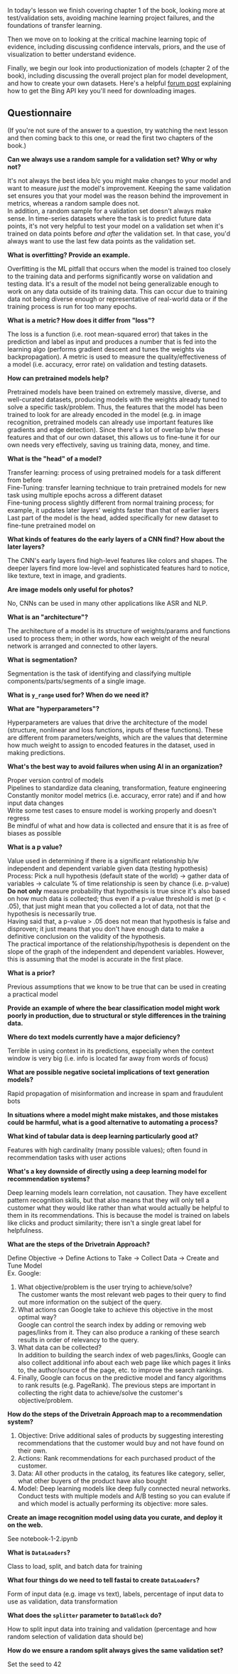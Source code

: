In today's lesson we finish covering chapter 1 of the book, looking more at test/validation sets, avoiding machine learning project failures, and the foundations of transfer learning.

Then we move on to looking at the critical machine learning topic of evidence, including discussing confidence intervals, priors, and the use of visualization to better understand evidence.

Finally, we begin our look into productionization of models (chapter 2 of the book), including discussing the overall project plan for model development, and how to create your own datasets. Here's a helpful [forum post](https://forums.fast.ai/t/getting-the-bing-image-search-key/67417) explaining how to get the Bing API key you'll need for downloading images.

## Questionnaire

(If you're not sure of the answer to a question, try watching the next lesson and then coming back to this one, or read the first two chapters of the book.)

**Can we always use a random sample for a validation set? Why or why not?**  

It's not always the best idea b/c you might make changes to your model and want to measure *just* the model's improvement. Keeping the same validation set ensures you that your model was the reason behind the improvement in metrics, whereas a random sample does not.   
In addition, a random sample for a validation set doesn't always make sense. In time-series datasets where the task is to predict future data points, it's not very helpful to test your model on a validation set when it's trained on data points before *and after* the validation set. In that case, you'd always want to use the last few data points as the validation set.  

**What is overfitting? Provide an example.**  

Overfitting is the ML pitfall that occurs when the model is trained too closely to the training data and performs significantly worse on validation and testing data. It's a result of the model not being generalizable enough to work on any data outside of its training data. This can occur due to training data not being diverse enough or representative of real-world data or if the training process is run for too many epochs.  

**What is a metric? How does it differ from "loss"?**  

The loss is a function (i.e. root mean-squared error) that takes in the prediction and label as input and produces a number that is fed into the learning algo (performs gradient descent and tunes the weights via backpropagation). A metric is used to measure the quality/effectiveness of a model (i.e. accuracy, error rate) on validation and testing datasets.  

**How can pretrained models help?**  

Pretrained models have been trained on extremely massive, diverse, and well-curated datasets, producing models with the weights already tuned to solve a specific task/problem. Thus, the features that the model has been trained to look for are already encoded in the model (e.g. in image recognition, pretrained models can already use important features like gradients and edge detection). Since there's a lot of overlap b/w these features and that of our own dataset, this allows us to fine-tune it for our own needs very effectively, saving us training data, money, and time.  

**What is the "head" of a model?**  

Transfer learning: process of using pretrained models for a task different from before  
Fine-Tuning: transfer learning technique to train pretrained models for new task using multiple epochs across a different dataset  
Fine-tuning process slightly different from normal training process; for example, it updates later layers' weights faster than that of earlier layers  
Last part of the model is the head, added specifically for new dataset to fine-tune pretrained model on  

**What kinds of features do the early layers of a CNN find? How about the later layers?**  

The CNN's early layers find high-level features like colors and shapes. The deeper layers find more low-level and sophisticated features hard to notice, like texture, text in image, and gradients.  

**Are image models only useful for photos?**  

No, CNNs can be used in many other applications like ASR and NLP.  

**What is an "architecture"?**  

The architecture of a model is its structure of weights/params and functions used to process them; in other words, how each weight of the neural network is arranged and connected to other layers.   

**What is segmentation?**  

Segmentation is the task of identifying and classifying multiple components/parts/segments of a single image.   

**What is `y_range` used for? When do we need it?**  



**What are "hyperparameters"?**  

Hyperparameters are values that drive the architecture of the model (structure, nonlinear and loss functions, inputs of these functions). These are different from parameters/weights, which are the values that determine how much weight to assign to encoded features in the dataset, used in making predictions.   

**What's the best way to avoid failures when using AI in an organization?**  

Proper version control of models  
Pipelines to standardize data cleaning, transformation, feature engineering  
Constantly monitor model metrics (i.e. accuracy, error rate) and if and how input data changes  
Write some test cases to ensure model is working properly and doesn't regress  
Be mindful of what and how data is collected and ensure that it is as free of biases as possible  

**What is a p value?**  
 
Value used in determining if there is a significant relationship b/w independent and dependent variable given data (testing hypothesis)    
Process: Pick a null hypothesis (default state of the world) -> gather data of variables -> calculate % of time relationship is seen by chance (i.e. p-value)  
**Do not only** measure probability that hypothesis is true since it's also based on how much data is collected; thus even if a p-value threshold is met (p < .05), that just might mean that you collected a lot of data, not that the hypothesis is necessarily true.  
Having said that, a p-value > .05 does not mean that hypothesis is false and disproven; it just means that you don't have enough data to make a definitive conclusion on the validity of the hypothesis.  
The practical importance of the relationship/hypothesis is dependent on the slope of the graph of the independent and dependent variables. However, this is assuming that the model is accurate in the first place.   

**What is a prior?**  

Previous assumptions that we know to be true that can be used in creating a practical model  

**Provide an example of where the bear classification model might work poorly in production, due to structural or style differences in the training data.**


**Where do text models currently have a major deficiency?**  

Terrible in using context in its predictions, especially when the context window is very big (i.e. info is located far away from words of focus)  

**What are possible negative societal implications of text generation models?**  

Rapid propagation of misinformation and increase in spam and fraudulent bots  

**In situations where a model might make mistakes, and those mistakes could be harmful, what is a good alternative to automating a process?**  


**What kind of tabular data is deep learning particularly good at?**  

Features with high cardinality (many possible values); often found in recommendation tasks with user actions  

**What's a key downside of directly using a deep learning model for recommendation systems?**  

Deep learning models learn correlation, not causation. They have excellent pattern recognition skills, but that also means that they will only tell a customer what they would like rather than what would actually be helpful to them in its recommendations. This is because the model is trained on labels like clicks and product similarity; there isn't a single great label for helpfulness.   

**What are the steps of the Drivetrain Approach?**  

Define Objective -> Define Actions to Take -> Collect Data -> Create and Tune Model  
Ex. Google:  
1. What objective/problem is the user trying to achieve/solve?  
The customer wants the most relevant web pages to their query to find out more information on the subject of the query.  
2. What actions can Google take to achieve this objective in the most optimal way?    
Google can control the search index by adding or removing web pages/links from it. They can also produce a ranking of these search results in order of relevancy to the query.  
3. What data can be collected?  
In addition to building the search index of web pages/links, Google can also collect additional info about each web page like which pages it links to, the author/source of the page, etc. to improve the search rankings.  
4. Finally, Google can focus on the predictive model and fancy algorithms to rank results (e.g. PageRank). The previous steps are important in collecting the right data to achieve/solve the customer's objective/problem.  

**How do the steps of the Drivetrain Approach map to a recommendation system?**  

1. Objective: Drive additional sales of products by suggesting interesting recommendations that the customer would buy and not have found on their own.  
2. Actions: Rank recommendations for each purchased product of the customer.  
3. Data: All other products in the catalog, its features like category, seller, what other buyers of the product have also bought  
4. Model: Deep learning models like deep fully connected neural networks. Conduct tests with multiple models and A/B testing so you can evalute if and which model is actually performing its objective: more sales.  

**Create an image recognition model using data you curate, and deploy it on the web.**  

See notebook-1-2.ipynb  

**What is `DataLoaders`?**  

Class to load, split, and batch data for training  

**What four things do we need to tell fastai to create `DataLoaders`?**  

Form of input data (e.g. image vs text), labels, percentage of input data to use as validation, data transformation  

**What does the `splitter` parameter to `DataBlock` do?**  

How to split input data into training and validation (percentage and how random selection of validation data should be)  

**How do we ensure a random split always gives the same validation set?**  

Set the seed to 42  
